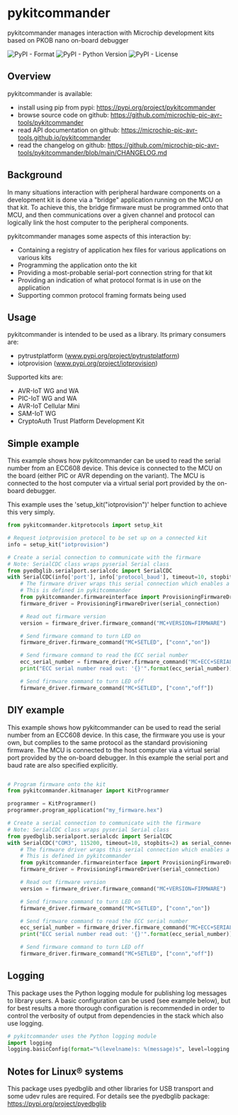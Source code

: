 # pykitcommander
pykitcommander manages interaction with Microchip development kits based on PKOB nano on-board debugger

![PyPI - Format](https://img.shields.io/pypi/format/pykitcommander)
![PyPI - Python Version](https://img.shields.io/pypi/pyversions/pykitcommander)
![PyPI - License](https://img.shields.io/pypi/l/pykitcommander)

## Overview
pykitcommander is available:

* install using pip from pypi: https://pypi.org/project/pykitcommander
* browse source code on github: https://github.com/microchip-pic-avr-tools/pykitcommander
* read API documentation on github: https://microchip-pic-avr-tools.github.io/pykitcommander
* read the changelog on github: https://github.com/microchip-pic-avr-tools/pykitcommander/blob/main/CHANGELOG.md

## Background
In many situations interaction with peripheral hardware components on a development kit is done via a "bridge" application running on the MCU on that kit.  To achieve this, the bridge firmware must be programmed onto that MCU, and then communications over a given channel and protocol can logically link the host computer to the peripheral components.

pykitcommander manages some aspects of this interaction by:
- Containing a registry of application hex files for various applications on various kits
- Programming the application onto the kit
- Providing a most-probable serial-port connection string for that kit
- Providing an indication of what protocol format is in use on the application
- Supporting common protocol framing formats being used

## Usage
pykitcommander is intended to be used as a library.
Its primary consumers are:
- pytrustplatform (www.pypi.org/project/pytrustplatform)
- iotprovision (www.pypi.org/project/iotprovision)

Supported kits are:
- AVR-IoT WG and WA
- PIC-IoT WG and WA
- AVR-IoT Cellular Mini
- SAM-IoT WG
- CryptoAuth Trust Platform Development Kit

## Simple example
This example shows how pykitcommander can be used to read the serial number from an ECC608 device.  This device is connected to the MCU on the board (either PIC or AVR depending on the variant).  The MCU is connected to the host computer via a virtual serial port provided by the on-board debugger.

This example uses the 'setup_kit("iotprovision")' helper function to achieve this very simply.
```python
from pykitcommander.kitprotocols import setup_kit

# Request iotprovision protocol to be set up on a connected kit
info = setup_kit("iotprovision")

# Create a serial connection to communicate with the firmware
# Note: SerialCDC class wraps pyserial Serial class
from pyedbglib.serialport.serialcdc import SerialCDC
with SerialCDC(info['port'], info['protocol_baud'], timeout=10, stopbits=2) as serial_connection:
    # The firmware driver wraps this serial connection which enables a simple command-response transaction
    # This is defined in pykitcommander
    from pykitcommander.firmwareinterface import ProvisioningFirmwareDriver
    firmware_driver = ProvisioningFirmwareDriver(serial_connection)

    # Read out firmware version
    version = firmware_driver.firmware_command("MC+VERSION=FIRMWARE")

    # Send firmware command to turn LED on
    firmware_driver.firmware_command("MC+SETLED", ["conn","on"])

    # Send firmware command to read the ECC serial number
    ecc_serial_number = firmware_driver.firmware_command("MC+ECC+SERIAL")
    print("ECC serial number read out: '{}'".format(ecc_serial_number))

    # Send firmware command to turn LED off
    firmware_driver.firmware_command("MC+SETLED", ["conn","off"])
```

## DIY example
This example shows how pykitcommander can be used to read the serial number from an ECC608 device.  In this case, the firmware you use is your own, but complies to the same protocol as the standard provisioning firmware. The MCU is connected to the host computer via a virtual serial port provided by the on-board debugger.  In this example the serial port and baud rate are also specified explicitly.

```python

# Program firmware onto the kit
from pykitcommander.kitmanager import KitProgrammer

programmer = KitProgrammer()
programmer.program_application("my_firmware.hex")

# Create a serial connection to communicate with the firmware
# Note: SerialCDC class wraps pyserial Serial class
from pyedbglib.serialport.serialcdc import SerialCDC
with SerialCDC("COM3", 115200, timeout=10, stopbits=2) as serial_connection:
    # The firmware driver wraps this serial connection which enables a simple command-response transaction
    # This is defined in pykitcommander
    from pykitcommander.firmwareinterface import ProvisioningFirmwareDriver
    firmware_driver = ProvisioningFirmwareDriver(serial_connection)

    # Read out firmware version
    version = firmware_driver.firmware_command("MC+VERSION=FIRMWARE")

    # Send firmware command to turn LED on
    firmware_driver.firmware_command("MC+SETLED", ["conn","on"])

    # Send firmware command to read the ECC serial number
    ecc_serial_number = firmware_driver.firmware_command("MC+ECC+SERIAL")
    print("ECC serial number read out: '{}'".format(ecc_serial_number))

    # Send firmware command to turn LED off
    firmware_driver.firmware_command("MC+SETLED", ["conn","off"])
```

## Logging
This package uses the Python logging module for publishing log messages to library users.
A basic configuration can be used (see example below), but for best results a more thorough configuration is
recommended in order to control the verbosity of output from dependencies in the stack which also use logging.

```python
# pykitcommander uses the Python logging module
import logging
logging.basicConfig(format="%(levelname)s: %(message)s", level=logging.WARNING)
```

## Notes for Linux® systems
This package uses pyedbglib and other libraries for USB transport and some udev rules are required. For details see the pyedbglib package: https://pypi.org/project/pyedbglib